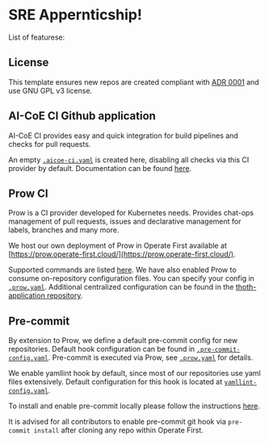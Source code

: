 # SRE Appernticship!

List of featurese:

## License

This template ensures new repos are created compliant with [ADR 0001](https://www.operate-first.cloud/blueprints/blueprint/docs/adr/0001-use-gpl3-as-license.md) and use GNU GPL v3 license.

## AI-CoE CI Github application

AI-CoE CI provides easy and quick integration for build pipelines and checks for pull requests.

An empty [`.aicoe-ci.yaml`](.aicoe-ci.yaml) is created here, disabling all checks via this CI provider by default. Documentation can be found [here](https://github.com/AICoE/aicoe-ci/).

## Prow CI

Prow is a CI provider developed for Kubernetes needs. Provides chat-ops management of pull requests, issues and declarative management for labels, branches and many more.

We host our own deployment of Prow in Operate First available at [https://prow.operate-first.cloud/](https://prow.operate-first.cloud/).

Supported commands are listed [here](https://prow.operate-first.cloud/command-help). We have also enabled Prow to consume on-repository configuration files. You can specify your config in [`.prow.yaml`](.prow.yaml). Additional centralized configuration can be found in the [thoth-application repository](https://github.com/thoth-station/thoth-application/tree/master/prow/overlays/cnv-prod).

## Pre-commit

By extension to Prow, we define a default pre-commit config for new repositories. Default hook configuration can be found in [`.pre-commit-config.yaml`](.pre-commit-config.yaml). Pre-commit is executed via Prow, see [`.prow.yaml`](.prow.yaml) for details.

We enable yamllint hook by default, since most of our repositories use yaml files extensively. Default configuration for this hook is located at [`yamllint-config.yaml`](yamllint-config.yaml).

To install and enable pre-commit locally please follow the instructions [here](https://pre-commit.com/#quick-start).

It is advised for all contributors to enable pre-commit git hook via `pre-commit install` after cloning any repo within Operate First.
